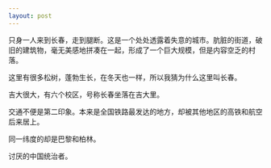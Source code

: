 ```yaml
---
layout: post
---
```

只身一人来到长春，走到腿断。这是一个处处透露着失意的城市。肮脏的街道，破旧的建筑物，毫无美感地拼凑在一起，形成了一个巨大规模，但是内容空乏的村落。

这里有很多松树，蓬勃生长，在冬天也一样，所以我猜为什么这里叫长春。

吉大很大，有六个校区，号称长春坐落在吉大里。

交通不便是第二印象。本来是全国铁路最发达的地方，却被其他地区的高铁和航空后来居上。

同一纬度的却是巴黎和柏林。

讨厌的中国统治者。